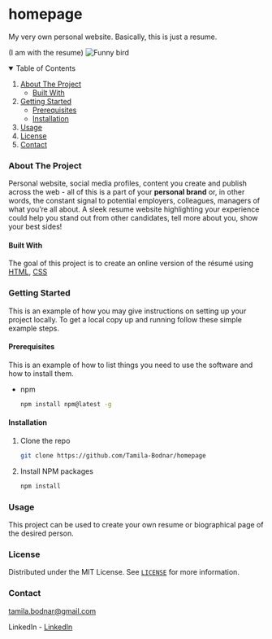 # homepage
My very own personal website. Basically, this is just a resume.

(I am with the resume)  ![Funny bird](https://encrypted-tbn0.gstatic.com/images?q=tbn:ANd9GcQKmLzBRdC2zTwIWHbxvfUjUEDupUbyp9tCgQ&usqp=CAU)



<details open="open">
  <summary>Table of Contents</summary>
  <ol>
    <li>
      <a href="#about-the-project">About The Project</a>
      <ul>
        <li><a href="#built-with">Built With</a></li>
      </ul>
    </li>
    <li>
      <a href="#getting-started">Getting Started</a>
      <ul>
        <li><a href="#prerequisites">Prerequisites</a></li>
        <li><a href="#installation">Installation</a></li>
      </ul>
    </li>
    <li><a href="#usage">Usage</a></li>
    <li><a href="#license">License</a></li>
    <li><a href="#contact">Contact</a></li>
  </ol>
</details>

### About The Project

Personal website, social media profiles, content you create and publish across the web - all of this is a part of your **personal brand** or, in other words, the constant signal to potential employers, colleagues, managers of what you’re all about. A sleek resume website highlighting your experience could help you stand out from other candidates, tell more about you, show your best sides!

#### Built With
The goal of this project is to create an online version of the résumé using [HTML](https://developer.mozilla.org/en-US/docs/Learn/Getting_started_with_the_web/HTML_basics), [CSS](https://developer.mozilla.org/en-US/docs/Learn/Getting_started_with_the_web/CSS_basics)

### Getting Started

This is an example of how you may give instructions on setting up your project locally.
To get a local copy up and running follow these simple example steps.

#### Prerequisites
This is an example of how to list things you need to use the software and how to install them.
* npm
  ```sh
  npm install npm@latest -g
  ```

#### Installation
1. Clone the repo
   ```sh
   git clone https://github.com/Tamila-Bodnar/homepage
   ```
2. Install NPM packages
   ```sh
   npm install
   ```

### Usage

This project can be used to create your own resume or biographical page of the desired person.

### License

Distributed under the MIT License. See [`LICENSE`](https://gist.github.com/nicolasdao/a7adda51f2f185e8d2700e1573d8a633#mit-license) for more information.

### Contact

tamila.bodnar@gmail.com

LinkedIn - [LinkedIn](https://www.linkedin.com/in/tamila-bodnar/)
